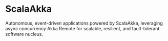 # ScalaAkka
Autonomous, event-driven applications powered by ScalaAkka, leveraging async concurrency Akka Remote for scalable, resilient, and fault-tolerant software nucleus.
